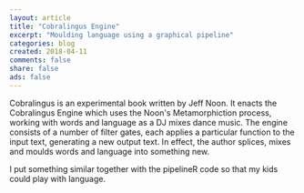 ```yaml
---
layout: article
title: "Cobralingus Engine"
excerpt: "Moulding language using a graphical pipeline"
categories: blog
created: 2018-04-11
comments: false
share: false
ads: false
---
```


Cobralingus is an experimental book written by Jeff Noon.  It enacts the Cobralingus Engine which uses the Noon's Metamorphiction process, working with words and language as a DJ mixes dance music.  The engine consists of a number of filter gates, each applies a particular function to the input text, generating a new output text.  In effect, the author splices, mixes and moulds words and language into something new.

I put something similar together with the pipelineR code so that my kids could play with language.

